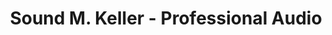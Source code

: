---
title: "Sound M. Keller - Professional Audio"
url: /villigen/sound-m-keller-professional-audio/
shop: Allgemein
---